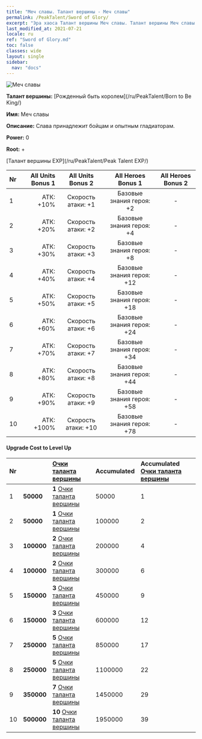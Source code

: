 ```yaml
---
title: "Меч славы. Талант вершины - Меч славы"
permalink: /PeakTalent/Sword of Glory/
excerpt: "Эра хаоса Талант вершины Меч славы. Талант вершины Меч славы. Меч славы"
last_modified_at: 2021-07-21
locale: ru
ref: "Sword of Glory.md"
toc: false
classes: wide
layout: single
sidebar:
  nav: "docs"
---
```


  ![Меч славы](/images/pt/talent_4201.png)

  **Талант вершины:** [Рожденный быть королем](/ru/PeakTalent/Born to Be King/)

  **Имя:** Меч славы

  **Описание:** Слава принадлежит бойцам и опытным гладиаторам.

  **Power:** 0

  **Root:** +

  [Талант вершины EXP](/ru/PeakTalent/Peak Talent EXP/)

  | Nr | All Units Bonus 1 | All Units Bonus 2 | All Heroes Bonus 1 | All Heroes Bonus 2 |
  |:---|--------------:|:-------------:|:-------------:|:-------------:|
  | 1 | АТК: +10% | Скорость атаки: +1 | Базовые знания героя: +2 | - |
  | 2 | АТК: +20% | Скорость атаки: +2 | Базовые знания героя: +4 | - |
  | 3 | АТК: +30% | Скорость атаки: +3 | Базовые знания героя: +8 | - |
  | 4 | АТК: +40% | Скорость атаки: +4 | Базовые знания героя: +12 | - |
  | 5 | АТК: +50% | Скорость атаки: +5 | Базовые знания героя: +18 | - |
  | 6 | АТК: +60% | Скорость атаки: +6 | Базовые знания героя: +24 | - |
  | 7 | АТК: +70% | Скорость атаки: +7 | Базовые знания героя: +34 | - |
  | 8 | АТК: +80% | Скорость атаки: +8 | Базовые знания героя: +44 | - |
  | 9 | АТК: +90% | Скорость атаки: +9 | Базовые знания героя: +58 | - |
  | 10 | АТК: +100% | Скорость атаки: +10 | Базовые знания героя: +78 | - |


#### Upgrade Cost to Level Up

  | Nr | <i class="fas fa-coins"/> | [Очки таланта вершины](/ItemsRU/con_934/) | Accumulated <i class="fas fa-coins"/> | Accumulated [Очки таланта вершины](/ItemsRU/con_934/) |
  |:---|:--------------|:-------------|:-------------|:-------------|
  | 1 | **50000** | **1** [Очки таланта вершины](/ItemsRU/con_934/) | 50000 | 1 |
  | 2 | **50000** | **1** [Очки таланта вершины](/ItemsRU/con_934/) | 100000 | 2 |
  | 3 | **100000** | **2** [Очки таланта вершины](/ItemsRU/con_934/) | 200000 | 4 |
  | 4 | **100000** | **2** [Очки таланта вершины](/ItemsRU/con_934/) | 300000 | 6 |
  | 5 | **150000** | **3** [Очки таланта вершины](/ItemsRU/con_934/) | 450000 | 9 |
  | 6 | **150000** | **3** [Очки таланта вершины](/ItemsRU/con_934/) | 600000 | 12 |
  | 7 | **250000** | **5** [Очки таланта вершины](/ItemsRU/con_934/) | 850000 | 17 |
  | 8 | **250000** | **5** [Очки таланта вершины](/ItemsRU/con_934/) | 1100000 | 22 |
  | 9 | **350000** | **7** [Очки таланта вершины](/ItemsRU/con_934/) | 1450000 | 29 |
  | 10 | **500000** | **10** [Очки таланта вершины](/ItemsRU/con_934/) | 1950000 | 39 |
